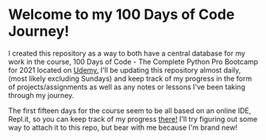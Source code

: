 **Welcome to my 100 Days of Code Journey!**
 =============
I created this repository as a way to both have a central database for my work in the course, 100 Days of Code - The Complete Python Pro Bootcamp for 2021 located on [Udemy.](https://www.udemy.com/course/100-days-of-code/) I'll be updating this repository almost daily, (most likely excluding Sundays) and keep track of my progress in the form of projects/assignments as well as any notes or lessons I've been taking through my journey. 

The first fifteen days for the course seem to be all based on an online IDE, Repl.it, so you can keep track of my progress [there!](https://repl.it/@haok)
I'll try figuring out some way to attach it to this repo, but bear with me because I'm brand new! 

